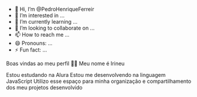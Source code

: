 - 👋 Hi, I’m @PedroHenriqueFerreir
- 👀 I’m interested in ...
- 🌱 I’m currently learning ...
- 💞️ I’m looking to collaborate on ...
- 📫 How to reach me ...
- 😄 Pronouns: ...
- ⚡ Fun fact: ...

Boas vindas ao meu perfil 💙💙
Meu nome é Irineu

Estou estudando na Alura
Estou me desenvolvendo na linguagem JavaScript
Utilizo esse espaço para minha organização e compartilhamento dos meu projetos desenvolvido
